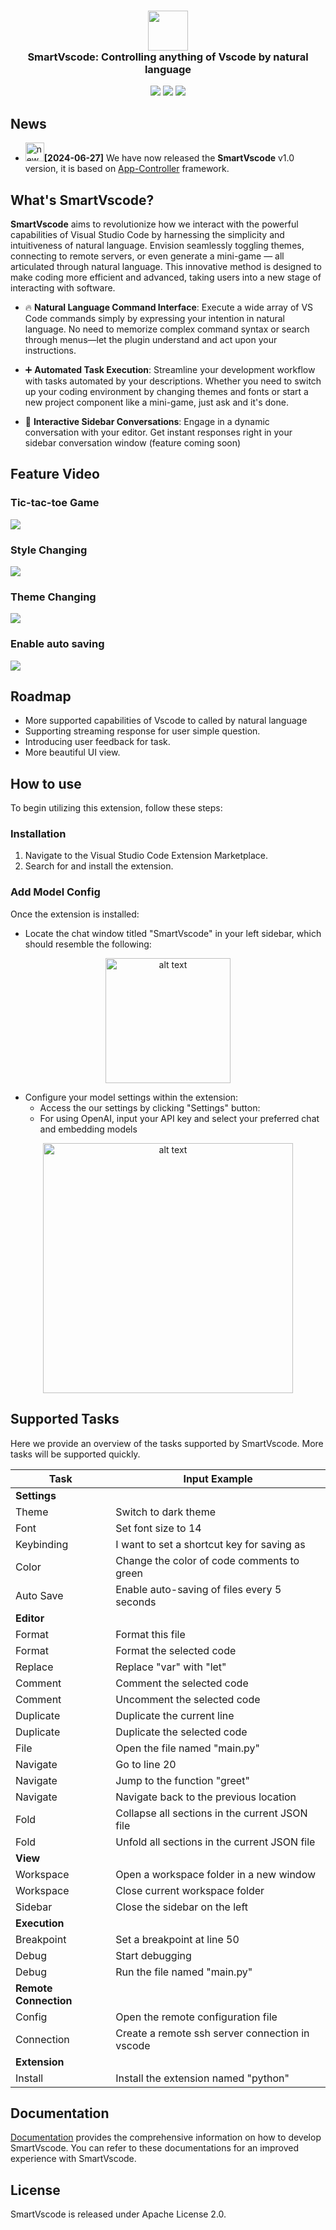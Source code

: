 <h3 align="center"><img src="images/ai-logo-in.png" height="64"><br>SmartVscode: Controlling anything of Vscode by natural language</h3>

<div align="center">

![](https://img.shields.io/visual-studio-marketplace/v/gencay.vscode-chatgpt?color=orange&label=VS%20Code)
![](https://img.shields.io/badge/license-Apache--2.0-black")
[![](https://img.shields.io/badge/Docs-English%7C%E4%B8%AD%E6%96%87-blue?logo=markdown)](https://alibaba.github.io/smart-vscode-extension/en/index.html)

</div>



## News
- <img src="https://img.alicdn.com/imgextra/i3/O1CN01SFL0Gu26nrQBFKXFR_!!6000000007707-2-tps-500-500.png" alt="new" width="30" height="30"/>**[2024-06-27]** We have now released the **SmartVscode** v1.0 version, it is based on [App-Controller](https://github.com/alibaba/app-controller) framework.

## What's SmartVscode?
**SmartVscode** aims to revolutionize how we interact with the powerful capabilities of Visual Studio Code by harnessing the simplicity and intuitiveness of natural language. Envision seamlessly toggling themes, connecting to remote servers, or even generate a mini-game — all articulated through natural language. This innovative method is designed to make coding more efficient and advanced, taking users into a new stage of interacting with software.

- 🔥 **Natural Language Command Interface**: Execute a wide array of VS Code commands simply by expressing your intention in natural language. No need to memorize complex command syntax or search through menus—let the plugin understand and act upon your instructions.

- ➕ **Automated Task Execution**: Streamline your development workflow with tasks automated by your descriptions. Whether you need to switch up your coding environment by changing themes and fonts or start a new project component like a mini-game, just ask and it's done.

- 📃 **Interactive Sidebar Conversations**: Engage in a dynamic conversation with your editor. Get instant responses right in your sidebar conversation window (feature coming soon)


## Feature Video

### Tic-tac-toe Game
<img src="images/game8x.gif">


### Style Changing
<img src="images/fontsize2x.gif">

### Theme Changing
<img src="images/theme1_8x.gif">


### Enable auto saving
<img src="images/autosave2x.gif">


## Roadmap
- More supported capabilities of Vscode to called by natural language
- Supporting streaming response for user simple question.
- Introducing user feedback for task. 
- More beautiful UI view.
  
## How to use
To begin utilizing this extension, follow these steps:
### Installation
1. Navigate to the Visual Studio Code Extension Marketplace.
2. Search for and install the extension.
### Add Model Config
Once the extension is installed:
- Locate the chat window titled "SmartVscode" in your left sidebar, which should resemble the following:
<p align="center"><img src="images/mainView.png" alt="alt text" width="200"/></p>

- Configure your model settings within the extension:
   - Access the our settings by clicking "Settings" button:
   - For using OpenAI, input your API key and select your preferred chat and embedding models
<p align="center"><img src="images/modelConfig.png" alt="alt text" width="400"/></p> 

## Supported Tasks
Here we provide an overview of the tasks supported by SmartVscode. More tasks will be supported quickly.


| Task                  | Input Example                                   |
| --------------------- | ----------------------------------------------- |
| **Settings**          |                                                 |
| Theme                 | Switch to dark theme                            |
| Font                  | Set font size to 14                             |
| Keybinding            | I want to set a shortcut key for saving as      |
| Color                 | Change the color of code comments to green      |
| Auto Save             | Enable auto-saving of files every 5 seconds      |
| **Editor**            |                                                 |
| Format                | Format this file                                |
| Format                | Format the selected code                        |
| Replace               | Replace "var" with "let"                        |
| Comment               | Comment the selected code                       |
| Comment               | Uncomment the selected code                     |
| Duplicate             | Duplicate the current line                      |
| Duplicate             | Duplicate the selected code                     |
| File                  | Open the file named "main.py"                   |
| Navigate              | Go to line 20                                   |
| Navigate              | Jump to the function "greet"                    |
| Navigate              | Navigate back to the previous location          |
| Fold                  | Collapse all sections in the current JSON file  |
| Fold                  | Unfold all sections in the current JSON file    |
| **View**              |                                                 |
| Workspace             | Open a workspace folder in a new window         |
| Workspace             | Close current workspace folder                  |
| Sidebar               | Close the sidebar on the left                   |
| **Execution**         |                                                 |
| Breakpoint            | Set a breakpoint at line 50                     |
| Debug                 | Start debugging                                 |
| Debug                 | Run the file named "main.py"                    |
| **Remote Connection** |                                                 |
| Config                | Open the remote configuration file              |
| Connection            | Create a remote ssh server connection in vscode |
| **Extension**         |                                                 |
| Install               | Install the extension named "python"            |

## Documentation
[Documentation](https://alibaba.github.io/smart-vscode-extension/en/index.html) provides the comprehensive information on how to develop SmartVscode. You can refer to these documentations for an improved experience with SmartVscode.

## License
SmartVscode is released under Apache License 2.0.

